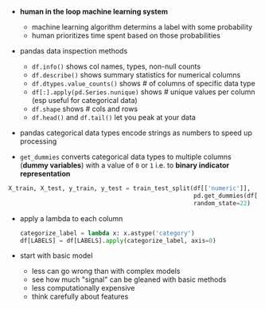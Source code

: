 - **human in the loop machine learning system**
  - machine learning algorithm determins a label with some probability
  - human prioritizes time spent based on those probabilities

- pandas data inspection methods
  - `df.info()` shows col names, types, non-null counts
  - `df.describe()` shows summary statistics for numerical columns
  - `df.dtypes.value_counts()` shows # of columns of specific data type
  - `df[:].apply(pd.Series.nunique)` shows # unique values per column (esp useful for categorical data)
  - `df.shape` shows # cols and rows
  - `df.head()` and `df.tail()` let you peak at your data

- pandas categorical data types encode strings as numbers to speed up processing
- `get_dummies` converts categorical data types to multiple columns (**dummy variables**) with a value of `0` or `1` i.e. to **binary indicator representation**

```python
X_train, X_test, y_train, y_test = train_test_split(df[['numeric']],
                                                    pd.get_dummies(df['label']),
                                                    random_state=22)
```

- apply a lambda to each column
    ```python
    categorize_label = lambda x: x.astype('category')
    df[LABELS] = df[LABELS].apply(categorize_label, axis=0)
    ```

- start with basic model
  - less can go wrong than with complex models
  - see how much "signal" can be gleaned with basic methods
  - less computationally expensive
  - think carefully about features
